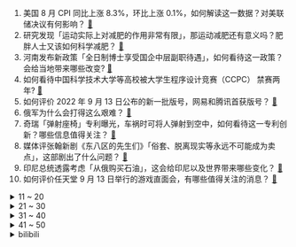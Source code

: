 1. 美国 8 月 CPI 同比上涨 8.3%，环比上涨 0.1%，如何解读这一数据？对美联储决议有何影响？ [:link:](https://www.zhihu.com/question/553404481)
2. 研究发现「运动实际上对减肥的作用非常有限」，那运动减肥还有意义吗？肥胖人士又该如何科学减肥？ [:link:](https://www.zhihu.com/question/553284526)
3. 河南发布新政策「全日制博士享受国企中层副职待遇」，如何看待这一政策？会给当地带来哪些改变? [:link:](https://www.zhihu.com/question/553321975)
4. 如何看待中国科学技术大学等高校被大学生程序设计竞赛（CCPC） 禁赛两年? [:link:](https://www.zhihu.com/question/553133162)
5. 如何评价 2022 年 9 月 13 日公布的新一批版号，网易和腾讯首获版号？ [:link:](https://www.zhihu.com/question/553399000)
6. 俄军为什么会打得这么艰难？ [:link:](https://www.zhihu.com/question/553095353)
7. 奇瑞「弹射座椅」专利曝光，车祸时可将人弹射到空中，如何看待这一专利创新？哪些信息值得关注？ [:link:](https://www.zhihu.com/question/552710161)
8. 媒体评张翰新剧《东八区的先生们》「俗套、脱离现实等永远不可能成为卖点」，这部剧出了什么问题？ [:link:](https://www.zhihu.com/question/553406579)
9. 印尼总统透露考虑「从俄购买石油」，这会给印尼以及世界带来哪些变化？ [:link:](https://www.zhihu.com/question/553103088)
10. 如何评价任天堂 9 月 13 日举行的游戏直面会，有哪些值得关注的消息？ [:link:](https://www.zhihu.com/question/553184831)
<details>
<summary>11 ~ 20</summary>

11. 《阿房宫赋》我可以不背吗？ [:link:](https://www.zhihu.com/question/534211887)
12. 基辅欢呼「夺回领土」，俄军解释「重新部署」，透露出哪些信息？目前俄乌局势如何？ [:link:](https://www.zhihu.com/question/553269511)
13. 美股暴跌纳指跌超 5%，CPI 诱发对美联储暴力加息恐慌，标普创两年多最大跌幅，反映了哪些问题？ [:link:](https://www.zhihu.com/question/553449331)
14. 9 月 12 日乌克兰东部多地停电，目前当地电力供应是否恢复？ [:link:](https://www.zhihu.com/question/553275976)
15. 有哪些特征一眼就会被看出是 iPhone 用户？ [:link:](https://www.zhihu.com/question/357678200)
16. 如何看待媒体报道外国元首将「集体坐大巴」参加英国女王葬礼，拜登可乘坐其「野兽」装甲车？ [:link:](https://www.zhihu.com/question/553325925)
17. 如何看待山东大学保研政策突然卡成绩？ [:link:](https://www.zhihu.com/question/553187482)
18. 如何看待多地出台稳楼市政策，购房补贴成「标配」？此举将带来哪些影响？ [:link:](https://www.zhihu.com/question/553291703)
19. 女子在山姆会员店用老公的会员卡结账被拒，收银员称「专卡专用」，如何看待此事？ [:link:](https://www.zhihu.com/question/553317113)
20. 如何告诉父母自己是 furry？ [:link:](https://www.zhihu.com/question/444555641)
</details>
<details>
<summary>21 ~ 30</summary>

21. 农村女生考上了地级市公务员，请问找什么条件的男生比较合适？ [:link:](https://www.zhihu.com/question/552104185)
22. 警方通报「女童中秋节遭村支书强奸」，已依法对嫌犯进行刑事拘留，查明受害人父母从未进方舱，如何看此事？ [:link:](https://www.zhihu.com/question/553390971)
23. 如何看待小游戏《羊了个羊》第二关难度? [:link:](https://www.zhihu.com/question/553268952)
24. 作为高三生，怎样才算努力？ [:link:](https://www.zhihu.com/question/553185827)
25. 你可以带一部iPhone13ProMax穿越回iPhone6时代，请问该怎么做才能让自己利益最大化？ [:link:](https://www.zhihu.com/question/547548050)
26. 毕业 1 年大厂工作，月薪到手 2 万，学历低想辞职回家考研，比较纠结。请问怎么办？ [:link:](https://www.zhihu.com/question/551541754)
27. 《赛博朋克2077》吃穿都挺便宜，为什么民众活不下去？ [:link:](https://www.zhihu.com/question/448297157)
28. 00 后情侣未婚生子分手后拒养孩子，如何看待 18 岁父亲称「我妈愿意带我就要」？抚养责任谁应承担？ [:link:](https://www.zhihu.com/question/553325671)
29. 看起来很瘦其实体重很重是怎样一种体验？ [:link:](https://www.zhihu.com/question/285602696)
30. 9 月 13 日「唐山打人案」公开审理，预计将持续数日，进入庭审阶段有哪些重要信息需要关注？ [:link:](https://www.zhihu.com/question/553381972)
</details>
<details>
<summary>31 ~ 40</summary>

31. 对《斗破苍穹》里萧炎开后宫很不舒服怎么办? [:link:](https://www.zhihu.com/question/524503092)
32. 小学的友谊能到初中吗? [:link:](https://www.zhihu.com/question/548825777)
33. 为什么大雄的父母愿意养活哆啦 A 梦？ [:link:](https://www.zhihu.com/question/545685021)
34. 孩子假期没课就睡到八点半怎么办？ [:link:](https://www.zhihu.com/question/553078037)
35. 如何看待哥伦比亚大学承认数据造假，在《2023 年 U.S. News 全美最佳院校排名》中排名狂跌？ [:link:](https://www.zhihu.com/question/553082071)
36. 你的 2022 上半年国际人才英语考试成绩怎么样？ [:link:](https://www.zhihu.com/question/553291189)
37. 只有钱能砸出第二个米哈游吗？ [:link:](https://www.zhihu.com/question/462735685)
38. 法考前应该放慢节奏保证休息，还是应该拼命复习？ [:link:](https://www.zhihu.com/question/549643169)
39. 为什么将英国国王查尔斯翻译成查尔斯三世而非查理三世？ [:link:](https://www.zhihu.com/question/552639572)
40. 5 天抛售 100 万股，理想汽车总裁套现超 9000 万元，如何解读？对理想将造成哪些影响？ [:link:](https://www.zhihu.com/question/553348759)
</details>
<details>
<summary>41 ~ 50</summary>

41. 蓝色起源新谢泼德火箭NS-23任务发生严重故障，这提醒我们航天飞行仍然是最艰难最危险事业，你怎么看？ [:link:](https://www.zhihu.com/question/553269392)
42. 「抱歉，有钱真的能为所欲为」吗，人生哪个阶段让你意识到应该好好理财？ [:link:](https://www.zhihu.com/question/553294510)
43. 当你明知道上班没什么前途，还坚持下去，靠得是什么？ [:link:](https://www.zhihu.com/question/552051874)
44. 考研的心路历程是怎样的？ [:link:](https://www.zhihu.com/question/473999720)
45. 复星集团董事长郭广昌发声，称中国是复星最重要的根据地，有哪些值得关注的信息？ [:link:](https://www.zhihu.com/question/553369187)
46. 「梅花」将于 14 日下午至夜间登陆，或将波及 12 省份，浙江多地宣布停课，应做好哪些防护措施？ [:link:](https://www.zhihu.com/question/553449907)
47. 澳大利亚发生「袋鼠杀人」事件，系时隔 86 年澳大利亚首次发生，袋鼠会在什么情况下攻击人类？ [:link:](https://www.zhihu.com/question/553408865)
48. 你读过的最好的 C++ 开源代码是什么？ [:link:](https://www.zhihu.com/question/21376384)
49. 大家考研每天学几个小时？ [:link:](https://www.zhihu.com/question/549962309)
50. 你的高中生活是美好的还是痛苦的？ [:link:](https://www.zhihu.com/question/264967318)
</details><details>
<summary>bilibili</summary>

1. 醒狮酥，但是老虎版，且翻车Plus版... [:link:](//www.bilibili.com/video/BV1NG41137um)
2. 张 三 诱 捕 器 [:link:](//www.bilibili.com/video/BV17T411M7gs)
3. 这还能是.......地铁跑酷！?保安被辞职的原因找到了 [:link:](//www.bilibili.com/video/BV12a411u7QB)
4. 不要“做”挑战？（第十六期） [:link:](//www.bilibili.com/video/BV15W4y1i7iM)
5. 爷们要战斗！ [:link:](//www.bilibili.com/video/BV1G24y1Z7pU)
6. 你们要的100万粉丝女装来了 [:link:](//www.bilibili.com/video/BV11e411T7hm)
7. 天津.起士林 厨子探店¥798 [:link:](//www.bilibili.com/video/BV1KW4y1B7KD)
8. 【warma】我在电脑里建了个1000平的家！ [:link:](//www.bilibili.com/video/BV1cU4y167sP)
9. 苍兰诀番外:太可惜了！同心咒怎么可以不这样用几次就结束了呢？！ [:link:](//www.bilibili.com/video/BV11d4y137Vn)
10. 北京警方：演员李易峰因多次嫖娼被行拘 [:link:](//www.bilibili.com/video/BV1gT411M7z1)
<details>
<summary>11 ~ 20</summary>

11. B站速通区UP主 [:link:](//www.bilibili.com/video/BV1CB4y137tS)
12. 《 我 入 驻 b 站 啦 》 [:link:](//www.bilibili.com/video/BV1At4y1E7oS)
13. 谁教你这么聊天的 [:link:](//www.bilibili.com/video/BV1f14y1e7vy)
14. 情商太高，也是一种负担… [:link:](//www.bilibili.com/video/BV1LP411G7bx)
15. 我很好！请大家放心 [:link:](//www.bilibili.com/video/BV11P4y1Z7Mh)
16. 王小美，似我的心上人！！ [:link:](//www.bilibili.com/video/BV1Nd4y1971Z)
17. 注销校园卡 [:link:](//www.bilibili.com/video/BV1WG4y1z7iZ)
18. “这支舞，我只给你一个人跳” [:link:](//www.bilibili.com/video/BV1jD4y1q75B)
19. 你以为警察蜀黍都很正经，事实就是这样的 [:link:](//www.bilibili.com/video/BV1KV4y1g7x1)
20. 【吸奇侠】《教父》怎样把死棋下活？妥协艺术、神级演技、无敌口才！14 [:link:](//www.bilibili.com/video/BV1xt4y1L7M8)
</details>
<details>
<summary>21 ~ 30</summary>

21. 一顿饭吃掉1w？探店全中国最贵意大利餐厅！到底吃了点啥？ [:link:](//www.bilibili.com/video/BV1hP411G7sw)
22. 老师，但是“火力全开” [:link:](//www.bilibili.com/video/BV16G411V7Wy)
23. 《 还 没 录 取 就 被 开 除 了 ...》 [:link:](//www.bilibili.com/video/BV1xP4y1Z7zA)
24. 去年拍了没发的视频，这两天翻出来一看，嚯！跟新的一样！ [:link:](//www.bilibili.com/video/BV1XB4y1J7XW)
25. 这中秋过的还蛮巴适的 [:link:](//www.bilibili.com/video/BV1iW4y1B7hk)
26. 我家里又进坏人了！！怎么办？在线等 [:link:](//www.bilibili.com/video/BV1NV4y1g7NN)
27. 这一次换我来保护大家！ [:link:](//www.bilibili.com/video/BV1LV4y1g7jz)
28. 中秋节给女骗子买火车票，让她连夜回家！ [:link:](//www.bilibili.com/video/BV1MB4y1n7fQ)
29. 实体版《海绵宝宝》，终于做出来了！ [:link:](//www.bilibili.com/video/BV1YG4y1z7ku)
30. 我和我的段子人生😅 [:link:](//www.bilibili.com/video/BV1Ge4y1a7jd)
</details>
<details>
<summary>31 ~ 40</summary>

31. 当被阴阳怪气时，学会这几招让TA哑口无言 [:link:](//www.bilibili.com/video/BV1KG4y1z7pp)
32. 大学生如何在宿舍拍出《中国好声音》 [:link:](//www.bilibili.com/video/BV1uW4y1B7Ay)
33. 安柏声优穿成安柏的样子去必胜客 [:link:](//www.bilibili.com/video/BV1id4y137cG)
34. 【半佛】管早恋的老师，越来越少了。 [:link:](//www.bilibili.com/video/BV1VW4y1i7dT)
35. 谜团重重的北极恐怖故事，无一生还的顶尖探险队 [:link:](//www.bilibili.com/video/BV1DV4y1u7c2)
36. 是时候复习这档综艺的神人们了！笑到头掉的鬼畜宝库【偶像练习生】 [:link:](//www.bilibili.com/video/BV1DY4y1M7Yt)
37. 深度|| 为了让悟空脱离低级趣味，佛祖究竟花了多少经费？（中秋特供） [:link:](//www.bilibili.com/video/BV1ke4y1h7VJ)
38. 20年前的农村女性，竟狠狠 戳中了我的心 [:link:](//www.bilibili.com/video/BV1KP41157tb)
39. 科目三：无 敌 捣 蛋 王 [:link:](//www.bilibili.com/video/BV1he411u7We)
40. 【方舟手书动画】罗德岛女子掰手腕大赛 [:link:](//www.bilibili.com/video/BV17e4y1a7zm)
</details>
<details>
<summary>41 ~ 50</summary>

41. 教你们做透明手表 [:link:](//www.bilibili.com/video/BV1fg411S7md)
42. 只 因 叫 [:link:](//www.bilibili.com/video/BV1qe4y1C7Et)
43. 回 家 [:link:](//www.bilibili.com/video/BV11t4y1L7nD)
44. 真的有人吃这玩意吗！？ [:link:](//www.bilibili.com/video/BV1CG4y1z7Sc)
45. 【STN快报6.5季05】 说来有些离谱，我靠逛街就当上了教父 [:link:](//www.bilibili.com/video/BV1Ct4y1L71T)
46. 我眼中的老公 [:link:](//www.bilibili.com/video/BV1r14y1s7Mr)
47. 我 结 婚 了！【周六野Zoey】 [:link:](//www.bilibili.com/video/BV19d4y1X75u)
48. 他们变身，我也就多看了亿遍而已！ [:link:](//www.bilibili.com/video/BV1HY4y1K7Le)
49. 和好朋友一起吃个火锅 [:link:](//www.bilibili.com/video/BV1B14y1e7Ss)
50. 一家团圆，真热闹，大家中秋快乐啊。 [:link:](//www.bilibili.com/video/BV1fd4y1X723)
</details>
<details>
<summary>51 ~ 60</summary>

51. 北京警方：演员李易峰因多次嫖娼被拘留 [:link:](//www.bilibili.com/video/BV1fB4y1J729)
52. 看好了，这才是凡人之躯比肩神明！《雷神4》原作到底有多好看 [:link:](//www.bilibili.com/video/BV1sT411M71D)
53. 快四年没回国的我，忽然出现在家！我妈差点打死我 [:link:](//www.bilibili.com/video/BV1fT411M7d2)
54. 全世界排名第一的海鲜饭！一年卖2亿份！到底有多好吃？ [:link:](//www.bilibili.com/video/BV1dt4y177zi)
55. 这摆在家里，不得是最吸睛的？ [:link:](//www.bilibili.com/video/BV1id4y137qq)
56. 这东西，吃之前没想到会这么弹！ [:link:](//www.bilibili.com/video/BV1CB4y1n7Lz)
57. 广东人的中秋节 [:link:](//www.bilibili.com/video/BV11Y4y1M78Y)
58. 你是选择5公里还是开盲盒？ [:link:](//www.bilibili.com/video/BV1at4y1L7uz)
59. [Made In  China]再最后说一遍，减排要加速了！ [:link:](//www.bilibili.com/video/BV13D4y1q79v)
60. 这 是 乐 器 ？ [:link:](//www.bilibili.com/video/BV1Be4y1h7nS)
</details>
<details>
<summary>61 ~ 70</summary>

61. 你们这群人食不食油饼啊哈哈哈哈哈哈哈 [:link:](//www.bilibili.com/video/BV1yg411m7Dc)
62. 可能是全网最清楚的睫毛教程 [:link:](//www.bilibili.com/video/BV1dB4y1J7R5)
63. 【原神】纵享丝滑 x 极致光影 3.0 [:link:](//www.bilibili.com/video/BV1QG4y1B7wD)
64. 鸡：你都留下指纹了，还说问题不大？ [:link:](//www.bilibili.com/video/BV1uG41137hz)
65. 原来这才是原神柯莱的魔鳞病现实版！不是渐冻症哦！ [:link:](//www.bilibili.com/video/BV1eP4y1Z7EC)
66. 自制洗剪吹机械手臂，把发廊戴在手上！ [:link:](//www.bilibili.com/video/BV1fG4y1B7J1)
67. 本来开开心心的 [:link:](//www.bilibili.com/video/BV1aP411G79B)
68. “长大后才发现，这么棒的动漫越来越少了......” [:link:](//www.bilibili.com/video/BV1K24y1Z7gk)
69. 我妈在家办了场脱口秀大会 [:link:](//www.bilibili.com/video/BV1dd4y1X75a)
70. 三斤的小猫，五斤的可爱！ [:link:](//www.bilibili.com/video/BV1bW4y1B7bL)
</details>
<details>
<summary>71 ~ 80</summary>

71. 《    无    缝    衔    接    》 [:link:](//www.bilibili.com/video/BV1ee4y1h7vM)
72. 【定格动画】小黑子小白子 [:link:](//www.bilibili.com/video/BV1nD4y1z7Yw)
73. 圆梦童年！挑战2W元通关美食大战老鼠！#3 [:link:](//www.bilibili.com/video/BV15D4y1q73x)
74. 学弟学妹当自强，自己的行李自己扛 [:link:](//www.bilibili.com/video/BV1Yt4y1L7Tt)
75. 我不允许你不会织围巾！完整版超详细围巾教程～跟着阿呆织围巾！快来织给你的她/他吧～ [:link:](//www.bilibili.com/video/BV1UK411f7bT)
76. 三号楼设计毒害猫德学院 [:link:](//www.bilibili.com/video/BV1LY4y1K7T4)
77. 【危机合约#10】首杀6人36级 [:link:](//www.bilibili.com/video/BV1bB4y137HY)
78. 课 堂 请 勿 对 对 子【中 秋 节】！！！ [:link:](//www.bilibili.com/video/BV1MD4y1q7FC)
79. 【原神】当司机师傅听到我用派蒙导航语音…… [:link:](//www.bilibili.com/video/BV12t4y1L7EQ)
80. 国外竟隐藏着未知人种？在外网疯传的“伪人”测试 [:link:](//www.bilibili.com/video/BV1eT411M7is)
</details>
<details>
<summary>81 ~ 90</summary>

81. 【爆笑广告RAP】请不要在广告里插播电视？21.0 [:link:](//www.bilibili.com/video/BV1eV4y1u7sy)
82. 如果她是个女孩纸那一定很酷吧！ [:link:](//www.bilibili.com/video/BV14B4y137r7)
83. 《我要的》我要有做我自己的自由与胆量. [:link:](//www.bilibili.com/video/BV1m14y1e7yB)
84. 世界纪录！超越人类极限的操作！！ [:link:](//www.bilibili.com/video/BV15P411G7Yo)
85. 你好3.0EXE#2 [:link:](//www.bilibili.com/video/BV12e4y1C7VB)
86. “瑜伽裤里装了半家餐厅” [:link:](//www.bilibili.com/video/BV1Pe4y187hK)
87. 对味了 [:link:](//www.bilibili.com/video/BV1ne4y1a7vx)
88. 一碗炒饭竟然敢卖我五千！这吃一口难道能成仙？ [:link:](//www.bilibili.com/video/BV1zt4y1L7YJ)
89. 能不能在法庭上整活 [:link:](//www.bilibili.com/video/BV1SD4y1q7zD)
90. 科目三：白宫陷落 [:link:](//www.bilibili.com/video/BV16d4y137jo)
</details>
<details>
<summary>91 ~ 100</summary>

91. 东北两大“绝命毒师”:海克斯黑科技干翻老厨师，全是科技与狠活 [:link:](//www.bilibili.com/video/BV1fB4y1J746)
92. 我属实也没想到会这样… [:link:](//www.bilibili.com/video/BV1d24y1o7dN)
93. 村里的稻田，好像一直都是我们童年的回忆 [:link:](//www.bilibili.com/video/BV11a411u7V1)
94. 这大学四年的变化好离谱 [:link:](//www.bilibili.com/video/BV1eP4y1Z78e)
95. 科学小实验：当可乐遇见洗衣机的时候，易拉罐会不会变成透明的？ [:link:](//www.bilibili.com/video/BV1sK411f7eQ)
96. 花3000做的mod，大家帮看看值不值！ [:link:](//www.bilibili.com/video/BV1dd4y1z7Jo)
97. 《 咱 俩 是 朋 友 》 [:link:](//www.bilibili.com/video/BV1SY4y1M7tB)
98. 军训的尴尬瞬间 [:link:](//www.bilibili.com/video/BV1tG4y1z7zo)
99. 【时代少年团】《时代夏令营》未播花絮09 [:link:](//www.bilibili.com/video/BV1CW4y1B72W)
100. 叔叔，把女儿嫁给我 [:link:](//www.bilibili.com/video/BV14e411u78t)
</details></details>